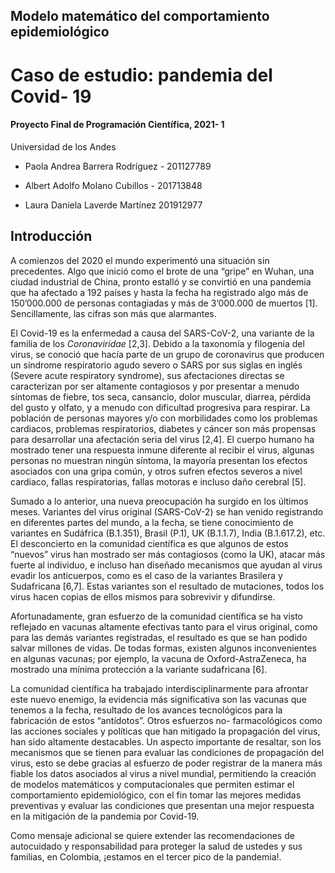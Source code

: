## Modelo matemático del comportamiento epidemiológico
# Caso de estudio: pandemia del Covid- 19

#### Proyecto Final de Programación Científica, 2021- 1

Universidad de los Andes

- Paola Andrea Barrera Rodríguez - 201127789

- Albert Adolfo Molano Cubillos - 201713848

- Laura Daniela Laverde Martínez 201912977

## Introducción

A comienzos del 2020 el mundo experimentó una situación sin precedentes. Algo que inició
como el brote de una “gripe” en Wuhan, una ciudad industrial de China, pronto estalló y se
convirtió en una pandemia que ha afectado a 192 países y hasta la fecha ha registrado algo
más de 150’000.000 de personas contagiadas y más de 3’000.000 de muertos [1].
Sencillamente, las cifras son más que alarmantes.

El Covid-19 es la enfermedad a causa del SARS-CoV-2, una variante de la familia de los
_Coronaviridae_ [2,3]. Debido a la taxonomía y filogenia del virus, se conoció que hacía parte de
un grupo de coronavirus que producen un síndrome respiratorio agudo severo o SARS por
sus siglas en inglés (Severe acute respiratory syndrome), sus afectaciones directas se
caracterizan por ser altamente contagiosos y por presentar a menudo síntomas de fiebre, tos
seca, cansancio, dolor muscular, diarrea, pérdida del gusto y olfato, y a menudo con dificultad
progresiva para respirar. La población de personas mayores y/o con morbilidades como los
problemas cardiacos, problemas respiratorios, diabetes y cáncer son más propensas para
desarrollar una afectación seria del virus [2,4]. El cuerpo humano ha mostrado tener una
respuesta inmune diferente al recibir el virus, algunas personas no muestran ningún síntoma,
la mayoría presentan los efectos asociados con una gripa común, y otros sufren efectos
severos a nivel cardiaco, fallas respiratorias, fallas motoras e incluso daño cerebral [5].

Sumado a lo anterior, una nueva preocupación ha surgido en los últimos meses. Variantes del
virus original (SARS-CoV-2) se han venido registrando en diferentes partes del mundo, a la
fecha, se tiene conocimiento de variantes en Sudáfrica (B.1.351), Brasil (P.1), UK (B.1.1.7),
India (B.1.617.2), etc. El desconcierto en la comunidad científica es que algunos de estos
“nuevos” virus han mostrado ser más contagiosos (como la UK), atacar más fuerte al
individuo, e incluso han diseñado mecanismos que ayudan al virus evadir los anticuerpos,
como es el caso de la variantes Brasilera y Sudafricana [6,7]. Estas variantes son el resultado
de mutaciones, todos los virus hacen copias de ellos mismos para sobrevivir y difundirse.

Afortunadamente, gran esfuerzo de la comunidad científica se ha visto reflejado en vacunas
altamente efectivas tanto para el virus original, como para las demás variantes registradas, el
resultado es que se han podido salvar millones de vidas. De todas formas, existen algunos
inconvenientes en algunas vacunas; por ejemplo, la vacuna de Oxford-AstraZeneca, ha
mostrado una mínima protección a la variante sudafricana [6].


La comunidad científica ha trabajado interdisciplinarmente para afrontar este nuevo enemigo,
la evidencia más significativa son las vacunas que tenemos a la fecha, resultado de los
avances tecnológicos para la fabricación de estos “antídotos”. Otros esfuerzos no-
farmacológicos como las acciones sociales y políticas que han mitigado la propagación del
virus, han sido altamente destacables. Un aspecto importante de resaltar, son los
mecanismos que se tienen para evaluar las condiciones de propagación del virus, esto se
debe gracias al esfuerzo de poder registrar de la manera más fiable los datos asociados al
virus a nivel mundial, permitiendo la creación de modelos matemáticos y computacionales
que permiten estimar el comportamiento epidemiológico, con el fin tomar las mejores
medidas preventivas y evaluar las condiciones que presentan una mejor respuesta en la
mitigación de la pandemia por Covid-19.

Como mensaje adicional se quiere extender las recomendaciones de autocuidado y
responsabilidad para proteger la salud de ustedes y sus familias, en Colombia, ¡estamos en
el tercer pico de la pandemia!.
